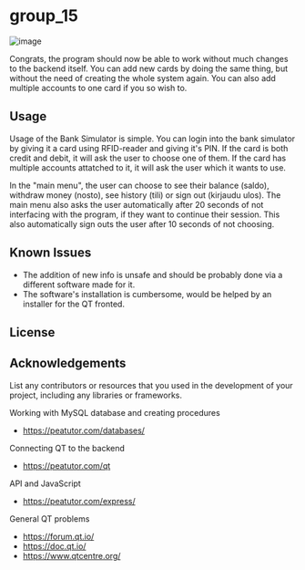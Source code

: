 # group_15

![image](https://user-images.githubusercontent.com/78476744/233318810-29c73b87-1d22-4804-b861-3252c321e309.png)

Congrats, the program should now be able to work without much changes to the backend itself. You can add new cards by doing the same thing, but without the need of creating the whole system again. You can also add multiple accounts to one card if you so wish to.

#### 

## Usage
Usage of the Bank Simulator is simple. You can login into the bank simulator by giving it a card using RFID-reader and giving it's PIN. If the card is both credit and debit, it will ask the user to choose one of them. If the card has multiple accounts attatched to it, it will ask the user which it wants to use.

In the "main menu", the user can choose to see their balance (saldo), withdraw money (nosto), see history (tili) or sign out (kirjaudu ulos). The main menu also asks the user automatically after 20 seconds of not interfacing with the program, if they want to continue their session. This also automatically sign outs the user after 10 seconds of not choosing.

## Known Issues

* The addition of new info is unsafe and should be probably done via a different software made for it.
* The software's installation is cumbersome, would be helped by an installer for the QT fronted.


## License

## Acknowledgements

List any contributors or resources that you used in the development of your project, including any libraries or frameworks.


Working with MySQL database and creating procedures
- https://peatutor.com/databases/

Connecting QT to the backend
- https://peatutor.com/qt

API and JavaScript
- https://peatutor.com/express/

General QT problems
- https://forum.qt.io/
- https://doc.qt.io/
- https://www.qtcentre.org/


